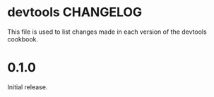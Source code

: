 # devtools CHANGELOG

This file is used to list changes made in each version of the devtools cookbook.

# 0.1.0

Initial release.
